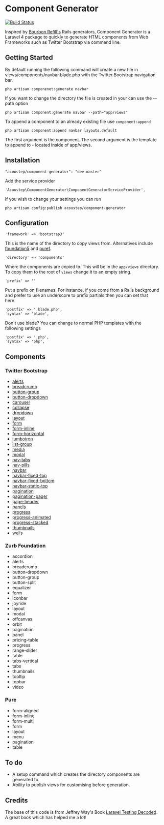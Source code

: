 # Component Generator

[![Build Status](https://travis-ci.org/acoustep/component-generator.svg?branch=master)](https://travis-ci.org/acoustep/component-generator)

Inspired by [Bourbon Refill's](http://refills.bourbon.io/) Rails generators, Component Generator is a Laravel 4 package to quickly to generate HTML components from Web Frameworks such as Twitter Bootstrap via command line.

## Getting Started

By default running the following command will create a new file in views/components/navbar.blade.php with the Twitter Bootstrap navigation bar.

```
php artisan componenet:generate navbar
```

If you want to change the directory the file is created in your can use the --path option

```
php artisan component:generate navbar --path="app/views"
```

To append a component to an already existing file use ```component:append```

```
php artisan component:append navbar layouts.default
```

The first argument is the component. The second argument is the template to append to - located inside of app/views.

## Installation

```
"acoustep/component-generator": "dev-master"
```

Add the service provider

```
'Acoustep\ComponentGenerator\ComponentGeneratorServiceProvider',
```

If you wish to change your settings you can run

```
php artisan config:publish acoustep/component-generator
```

## Configuration

```
'framework' => 'bootstrap3'
```

This is the name of the directory to copy views from.  Alternatives include [foundation5](http://foundation.zurb.com/docs/) and [pure1](http://purecss.io/).

```
'directory' => 'components'
```

Where the components are copied to.  This will be in the ```app/views``` directory.  To copy them to the root of ```views``` change it to an empty string.

```
'prefix' => ''
```

Put a prefix on filenames.  For instance, if you come from a Rails background and prefer to use an underscore to prefix partials then you can set that here.

```
'postfix' => '.blade.php',
'syntax' => 'blade',
```

Don't use blade? You can change to normal PHP templates with the following settings

```
'postfix' => '.php',
'syntax' => 'php',
```

## Components

### Twitter Bootstrap

* [alerts](http://getbootstrap.com/components/#alerts)
* [breadcrumb](http://getbootstrap.com/components/#breadcrumbs)
* [button-group](http://getbootstrap.com/components/#btn-groups)
* [button-dropdown](http://getbootstrap.com/components/#btn-dropdowns)
* [carousel](http://getbootstrap.com/javascript/#carousel)
* [collapse](http://getbootstrap.com/javascript/#collapse)
* [dropdown](http://getbootstrap.com/components/#dropdowns-example)
* [layout](http://getbootstrap.com/getting-started/#template)
* [form](http://getbootstrap.com/css/#forms-example)
* [form-inline](http://getbootstrap.com/css/#forms-inline)
* [form-horizontal](http://getbootstrap.com/css/#forms-horizontal)
* [jumbotron](http://getbootstrap.com/components/#jumbotron)
* [list-group](http://getbootstrap.com/components/#list-group)
* [media](http://getbootstrap.com/components/#media)
* [modal](http://getbootstrap.com/javascript/#modals)
* [nav-tabs](http://getbootstrap.com/components/#nav-tabs)
* [nav-pills](http://getbootstrap.com/components/#nav-pills)
* [navbar](http://getbootstrap.com/components/#navbar-default)
* [navbar-fixed-top](http://getbootstrap.com/components/#navbar-fixed-top)
* [navbar-fixed-bottom](http://getbootstrap.com/components/#navbar-fixed-bottom)
* [navbar-static-top](http://getbootstrap.com/components/#navbar-static-top)
* [pagination](http://getbootstrap.com/components/#pagination)
* [pagination-pager](http://getbootstrap.com/components/#pagination-pager)
* [page-header](http://getbootstrap.com/components/#page-header)
* [panels](http://getbootstrap.com/components/#panels)
* [progress](http://getbootstrap.com/components/#progress)
* [progress-animated](http://getbootstrap.com/components/#progress-animated)
* [progress-stacked](http://getbootstrap.com/components/#progress-stacked)
* [thumbnails](http://getbootstrap.com/components/#thumbnails)
* [wells](http://getbootstrap.com/components/#wells)

### Zurb Foundation

* accordion
* alerts
* breadcrumb
* button-dropdown
* button-group
* button-split
* equalizer
* form
* iconbar
* joyride
* layout
* modal
* offcanvas
* orbit
* pagination
* panel
* pricing-table
* progress
* range-slider
* table
* tabs-vertical
* tabs
* thumbnails
* tooltip
* topbar
* video

### Pure

* form-aligned
* form-inline
* form-multi
* form
* layout
* menu
* pagination
* table

## To do

* A setup command which creates the directory components are generated to.
* Ability to publish views for customising before generation.

## Credits

The base of this code is from Jeffrey Way's Book [Laravel Testing Decoded](https://leanpub.com/laravel-testing-decoded).  A great book which has helped me a lot!
